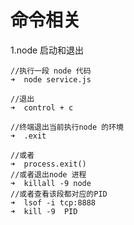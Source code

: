 # 命令相关

1.node 启动和退出

    //执行一段 node 代码
    ➜  node service.js

    //退出
    ➜  control + c 

    //终端退出当前执行node 的环境 
    ➜  .exit

    //或者
    ➜  process.exit()
    //或者退出node 进程
    ➜  killall -9 node 
    //或者查看该段都对应的PID
    ➜  lsof -i tcp:8888
    ➜  kill -9  PID
